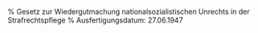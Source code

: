 % Gesetz zur Wiedergutmachung nationalsozialistischen Unrechts in der Strafrechtspflege
% Ausfertigungsdatum: 27.06.1947
 